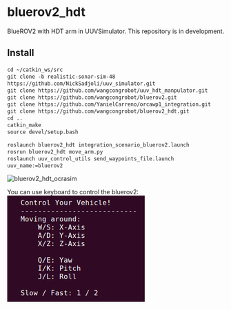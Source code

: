 # bluerov2_hdt

BlueROV2 with HDT arm in UUVSimulator. This repository is in development. 


## Install

```
cd ~/catkin_ws/src
git clone -b realistic-sonar-sim-48 https://github.com/NickSadjoli/uuv_simulator.git 
git clone https://github.com/wangcongrobot/uuv_hdt_manpulator.git
git clone https://github.com/wangcongrobot/bluerov2.git
git clone https://github.com/YanielCarreno/orcawp1_integration.git
git clone https://github.com/wangcongrobot/bluerov2_hdt.git
cd ..
catkin_make
source devel/setup.bash
```

```
roslaunch bluerov2_hdt integration_scenario_bluerov2.launch
rosrun bluerov2_hdt move_arm.py
roslaunch uuv_control_utils send_waypoints_file.launch uuv_name:=bluerov2
```

![bluerov2_hdt_ocrasim](images/bluerov2_arm_ocrasimx2.gif)

You can use keyboard to control the bluerov2:
![keyboard](images/keyboard.png)